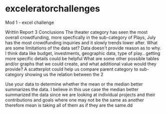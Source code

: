 # exceleratorchallenges
Mod 1 - excel challenge 


Writtin Report
3 Conclusions
The theater category has seen the most overall crowdfunding,
more specfically in the sub-category of Plays, 
July has the most crowdfunding inquiries and it slowly trends lower after.
What are some limitations of the data set?
Data doesn't provide reason as to why. I think data like budget, investments, geographic data, type of play.. getting more specific details could be helpful
What are some other possible tables and/or graphs that we could create, and what additional value would they provide?
A scatterplot could help us compare parent category to sub-category showing us the relation between the 2

Use your data to determine whether the mean or the median better summarizes the data.
I believe in this use case the median better summarized the data since
we are looking at individual projects and their contributions and goals where one may not be the same as another therefore 
mean is taking all of them as if they are the same.dd

